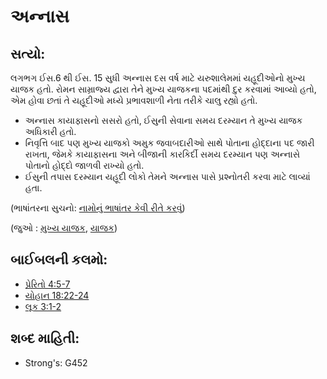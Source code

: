 # અન્નાસ

## સત્યો: 

લગભગ ઈસ.6 થી ઈસ. 15 સુધી અન્નાસ દસ વર્ષ માટે યરુશાલેમમાં યહૂદીઓનો મુખ્ય યાજક હતો.
રોમન સામ્રાજ્ય દ્વારા તેને મુખ્ય યાજકના પદમાંથી દુર કરવામાં આવ્યો હતો, એમ હોવા છતાં તે યહૂદીઓ મધ્યે પ્રભાવશાળી નેતા તરીકે ચાલુ રહ્યો હતો.

* અન્નાસ કાયાફાસનો સસરો હતો, ઈસુની સેવાના સમય દરમ્યાન તે મુખ્ય યાજક અધિકારી હતો.
* નિવૃત્તિ બાદ પણ મુખ્ય યાજકો અમુક જવાબદારીઓ સાથે પોતાના હોદ્દાના પદ જારી રાખતા, જેમકે કાયાફાસના અને બીજાની કારકિર્દી સમય દરમ્યાન પણ અન્નાસે પોતાનો હોદ્દો જાળવી રાખ્યો હતો.
* ઈસુની તપાસ દરમ્યાન યહૂદી લોકો તેમને અન્નાસ પાસે પ્રશ્નોતરી કરવા માટે લાવ્યાં હતા.

(ભાષાંતરના સુચનો: [નામોનું ભાષાંતર કેવી રીતે કરવું](rc://gu/ta/man/translate/translate-names))

(જુઓ : [મુખ્ય યાજક](../kt/highpriest.md), [યાજક](../kt/priest.md))

## બાઈબલની કલમો: 

* [પ્રેરિતો 4:5-7](rc://gu/tn/help/act/04/05)
* [યોહાન 18:22-24](rc://gu/tn/help/jhn/18/22)
* [લૂક 3:1-2](rc://gu/tn/help/luk/03/01)

## શબ્દ માહિતી: 

* Strong's: G452
